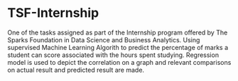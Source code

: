 # TSF-Internship
One of the tasks assigned as part of the Internship program offered by The Sparks Foundation in Data Science and Business Analytics.
Using supervised Machine Learning Algorith to predict the percentage of marks a student can score associated with the hours spent studying.
Regression model is used to depict the correlation on a graph and relevant comparisons on actual result and predicted result are made.
